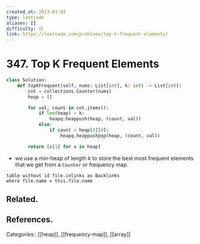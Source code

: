 ```yaml
---
created_at: 2023-01-03
type: leetcode
aliases: []
difficulty: 🟡
link: https://leetcode.com/problems/top-k-frequent-elements/
---
```


# 347. Top K Frequent Elements

```python
class Solution:
    def topKFrequent(self, nums: List[int], k: int) -> List[int]:
        cnt = collections.Counter(nums)
        heap = []

        for val, count in cnt.items():
            if len(heap) < k:
                heapq.heappush(heap, (count, val)) 
            else:
                if count > heap[0][0]:
                    heapq.heappushpop(heap, (count, val))

        return [x[1] for x in heap]
```

- we use a min-heap of length $k$ to store the best most frequent elements that we get from a `Counter` or frequency map.

```dataview
table without id file.inlinks as Backlinks
where file.name = this.file.name
```

## Related.

## References.

Categories:: [[heap]], [[frequency-map]], [[array]]
